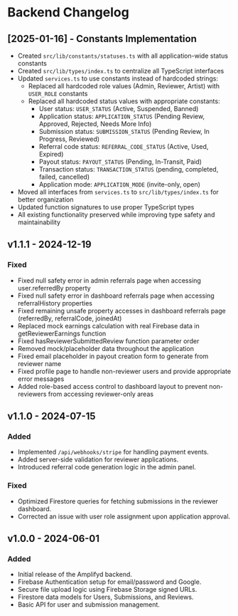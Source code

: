 # Backend Changelog

## [2025-01-16] - Constants Implementation
- Created `src/lib/constants/statuses.ts` with all application-wide status constants
- Created `src/lib/types/index.ts` to centralize all TypeScript interfaces
- Updated `services.ts` to use constants instead of hardcoded strings:
  - Replaced all hardcoded role values (Admin, Reviewer, Artist) with `USER_ROLE` constants
  - Replaced all hardcoded status values with appropriate constants:
    - User status: `USER_STATUS` (Active, Suspended, Banned)
    - Application status: `APPLICATION_STATUS` (Pending Review, Approved, Rejected, Needs More Info)
    - Submission status: `SUBMISSION_STATUS` (Pending Review, In Progress, Reviewed)
    - Referral code status: `REFERRAL_CODE_STATUS` (Active, Used, Expired)
    - Payout status: `PAYOUT_STATUS` (Pending, In-Transit, Paid)
    - Transaction status: `TRANSACTION_STATUS` (pending, completed, failed, cancelled)
    - Application mode: `APPLICATION_MODE` (invite-only, open)
- Moved all interfaces from `services.ts` to `src/lib/types/index.ts` for better organization
- Updated function signatures to use proper TypeScript types
- All existing functionality preserved while improving type safety and maintainability

## v1.1.1 - 2024-12-19

### Fixed
- Fixed null safety error in admin referrals page when accessing user.referredBy property
- Fixed null safety error in dashboard referrals page when accessing referralHistory properties
- Fixed remaining unsafe property accesses in dashboard referrals page (referredBy, referralCode, joinedAt)
- Replaced mock earnings calculation with real Firebase data in getReviewerEarnings function
- Fixed hasReviewerSubmittedReview function parameter order
- Removed mock/placeholder data throughout the application
- Fixed email placeholder in payout creation form to generate from reviewer name
- Fixed profile page to handle non-reviewer users and provide appropriate error messages
- Added role-based access control to dashboard layout to prevent non-reviewers from accessing reviewer-only areas

## v1.1.0 - 2024-07-15

### Added
- Implemented `/api/webhooks/stripe` for handling payment events.
- Added server-side validation for reviewer applications.
- Introduced referral code generation logic in the admin panel.

### Fixed
- Optimized Firestore queries for fetching submissions in the reviewer dashboard.
- Corrected an issue with user role assignment upon application approval.

## v1.0.0 - 2024-06-01

### Added
- Initial release of the Amplifyd backend.
- Firebase Authentication setup for email/password and Google.
- Secure file upload logic using Firebase Storage signed URLs.
- Firestore data models for Users, Submissions, and Reviews.
- Basic API for user and submission management.
